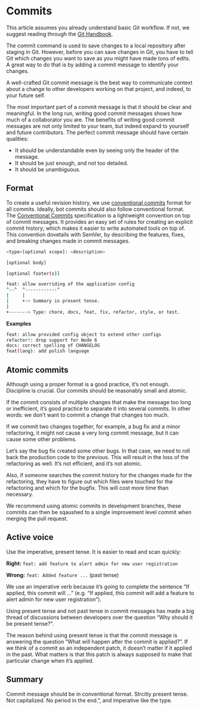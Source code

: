 # Commits

This article assumes you already understand basic Git workflow. If not, we suggest reading through the [Git Handbook](https://guides.github.com/introduction/git-handbook/).

The commit command is used to save changes to a local repository after staging in Git. However, before you can save changes in Git, you have to tell Git which changes you want to save as you might have made tons of edits. A great way to do that is by adding a commit message to identify your changes.

A well-crafted Git commit message is the best way to communicate context about a change to other developers working on that project, and indeed, to your future self.

The most important part of a commit message is that it should be clear and meaningful. In the long run, writing good commit messages shows how much of a collaborator you are. The benefits of writing good commit messages are not only limited to your team, but indeed expand to yourself and future contributors. The perfect commit message should have certain qualities:

- It should be understandable even by seeing only the header of the message.
- It should be just enough, and not too detailed.
- It should be unambiguous.

## Format

To create a useful revision history, we use [conventional commits](https://www.conventionalcommits.org/en/v1.0.0/) format for all commits. Ideally, bot commits should also follow conventional format. The [Conventional Commits](https://www.conventionalcommits.org/en/v1.0.0/) specification is a lightweight convention on top of commit messages. It provides an easy set of rules for creating an explicit commit history; which makes it easier to write automated tools on top of. This convention dovetails with SemVer, by describing the features, fixes, and breaking changes made in commit messages.

```sh
<type>[optional scope]: <description>

[optional body]

[optional footer(s)]

feat: allow overriding of the application config
^--^  ^------------^
|     |
|     +-> Summary in present tense.
|
+-------> Type: chore, docs, feat, fix, refactor, style, or test.
```

**Examples**

```sh
feat: allow provided config object to extend other configs
refactor!: drop support for Node 6
docs: correct spelling of CHANGELOG
feat(lang): add polish language
```

## Atomic commits

Although using a proper format is a good practice, it’s not enough. Discipline is crucial. Our commits should be reasonably small and atomic.

If the commit consists of multiple changes that make the message too long or inefficient, it’s good practice to separate it into several commits. In other words: we don’t want to commit a change that changes too much.

If we commit two changes together, for example, a bug fix and a minor refactoring, it might not cause a very long commit message, but it can cause some other problems.

Let’s say the bug fix created some other bugs. In that case, we need to roll back the production code to the previous. This will result in the loss of the refactoring as well. It’s not efficient, and it’s not atomic.

Also, if someone searches the commit history for the changes made for the refactoring, they have to figure out which files were touched for the refactoring and which for the bugfix. This will cost more time than necessary.

We recommend using atomic commits in development branches, these commits can then be sqaushed to a single improvement level commit when merging the pull request.

## Active voice

Use the imperative, present tense. It is easier to read and scan quickly:

**Right:** `feat: add feature to alert admin for new user registration`

**Wrong:** `feat: Added feature ...` (past tense)

We use an imperative verb because it’s going to complete the sentence “If applied, this commit will …” (e.g. “If applied, this commit will add a feature to alert admin for new user registration”).

Using present tense and not past tense in commit messages has made a big thread of discussions between developers over the question “Why should it be present tense?”.

The reason behind using present tense is that the commit message is answering the question “What will happen after the commit is applied?”. If we think of a commit as an independent patch, it doesn’t matter if it applied in the past. What matters is that this patch is always supposed to make that particular change when it’s applied.

## Summary

Commit message should be in conventional format. Strcitly present tense. Not capitalized. No period in the end.”, and imperative like the type.
